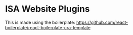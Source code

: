 # ISA Website Plugins

This is made using the boilerplate:
https://github.com/react-boilerplate/react-boilerplate-cra-template
